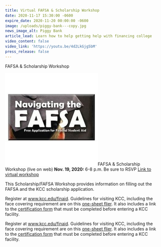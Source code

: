 ```yaml
---
title: Virtual FAFSA & Scholarship Workshop
date: 2020-11-17 15:30:00 -0600
expire_date: 2020-11-20 00:00:00 -0600
image: /uploads/piggy-bank---copy.jpg
news_image_alt: Piggy Bank
article_lead: Learn how to help getting help with financing college
video_content: false
video_link: 'https://youtu.be/4d2LkGjg5bM'
press_release: false
---
```


<div><p>FAFSA &amp; Scholarship Workshop</p><div><img class="float-image-right" src="/uploads/fafsa-square.JPG" width="303" height="303" />FAFSA &amp; Scholarship Workshop (live on web)&nbsp;<strong>Nov. 19, 2020:&nbsp;</strong>6-8 p.m. Be sure to RSVP&nbsp;<a target="_blank" href="http://www.kcc.edu/future/paying/fedstateaid/Pages/fafsa-scholarship-workshops.aspx">Link to virtual workshop</a></div></div>

<div><div><p>This Scholarship/FAFSA Workshop provides information on filling out the FAFSA and the KCC scholarship application.</p><p>Register at&nbsp;<a target="_blank" href="http://www.kcc.edu/finaid">www.kcc.edu/finaid</a>. Guidelines for visiting KCC, including the face covering requirement are on this&nbsp;<a target="_blank" href="http://www.kcc.edu/students/helpful/Documents/Returing_to_KCC_FA2020.pdf">one-sheet flier</a>. It also includes a link to the&nbsp;<a target="_blank" href="https://certify.kcc.edu/?selectOption=Visitor">certification form</a>&nbsp;that must be completed before entering a KCC facility.</p><p>Register at&nbsp;<a target="_blank" href="http://www.kcc.edu/finaid">www.kcc.edu/finaid</a>. Guidelines for visiting KCC, including the face covering requirement are on this&nbsp;<a target="_blank" href="http://www.kcc.edu/students/helpful/Documents/Returing_to_KCC_FA2020.pdf">one-sheet flier</a>. It also includes a link to the&nbsp;<a target="_blank" href="https://certify.kcc.edu/?selectOption=Visitor">certification form</a>&nbsp;that must be completed before entering a KCC facility.</p></div></div>